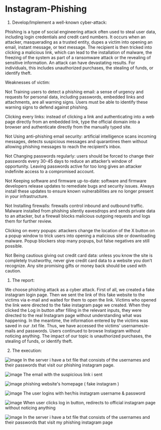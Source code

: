 # Instagram-Phishing

1. Develop/Implement a well-known cyber-attack:

Phishing is a type of social engineering attack often used to steal user data, including login 
credentials and credit card numbers. It occurs when an attacker, masquerading as a trusted 
entity, dupes a victim into opening an email, instant message, or text message. The recipient is 
then tricked into clicking a malicious link, which can lead to the installation of malware, the 
freezing of the system as part of a ransomware attack or the revealing of sensitive 
information. An attack can have devastating results. For individuals, this includes 
unauthorized purchases, the stealing of funds, or identify theft.


Weaknesses of victim:

Not Training users to detect a phishing email: a sense of urgency and requests for personal data, 
including passwords, embedded links and attachments, are all warning signs. Users must be able to 
identify these warning signs to defend against phishing.

Clicking every links: instead of clicking a link and authenticating into a web page directly from an 
embedded link, type the official domain into a browser and authenticate directly from the manually 
typed site.

Not Using anti-phishing email security: artificial intelligence scans incoming messages, detects 
suspicious messages and quarantines them without allowing phishing messages to reach the recipient’s 
inbox.

Not Changing passwords regularly: users should be forced to change their passwords every 30-45 
days to reduce an attacker’s window of opportunity. Leaving passwords active for too long gives an 
attacker indefinite access to a compromised account.

Not Keeping software and firmware up-to-date: software and firmware developers release updates 
to remediate bugs and security issues. Always install these updates to ensure known vulnerabilities are 
no longer present in your infrastructure.

Not Installing firewalls: firewalls control inbound and outbound traffic. Malware installed from 
phishing silently eavesdrops and sends private data to an attacker, but a firewall blocks malicious 
outgoing requests and logs them for further review.

Clicking on every popups: attackers change the location of the X button on a popup window to trick 
users into opening a malicious site or downloading malware. Popup blockers stop many popups, but 
false negatives are still possible.

Not Being cautious giving out credit card data: unless you know the site is completely trustworthy, 
never give credit card data to a website you don’t recognize. Any site promising gifts or money back 
should be used with caution.


1) The report:

We choose phishing attack as a cyber attack. First of all, we created a fake instagram login
page. Then we sent the link of this fake website to the victims via e-mail and waited for them 
to open the link. Victims who opened the link were directed to the fake instagram page we 
created. When they clicked the Log in button after filling in the relevant inputs, they were 
directed to the real Instagram page without understanding what was happening. In the 
meantime, the information entered by the victims was saved in our .txt file. Thus, we have 
accessed the victims' usernames/e-mails and passwords. Users continued to browse Instagram 
without noticing anything.
The impact of our topic is unauthorized purchases, the stealing of funds, or identify theft.

2) The execution:

![image](https://user-images.githubusercontent.com/74821649/225648379-a162d7dd-886e-4ac3-affb-02b0d63f3017.png)
In the server i have a txt file that consists of the usernames and their passwords that visit 
our phishing instagram page.

![image](https://user-images.githubusercontent.com/74821649/225648650-4e14cf64-1dae-4463-8083-61d804cc7b22.png)
The email with the suspicious link i sent

![image](https://user-images.githubusercontent.com/74821649/225648812-a5df7520-5898-4f6e-aaf1-44a85d28dd8e.png)
phishing website's homepage ( fake instagram )

![image](https://user-images.githubusercontent.com/74821649/225648915-12db773e-93c7-4890-bd89-7225597fe077.png)
The user logins with her/his instagram username & password

![image](https://user-images.githubusercontent.com/74821649/225649028-3f6e3e4d-7d56-49d7-9f43-a321c83fc92f.png)
When user clicks log in button, redirects to official instagram page without noticing 
anything

![image](https://user-images.githubusercontent.com/74821649/225649168-9a9ed16a-8f2a-4f91-ac8c-0a313ffa3227.png)
In the server i have a txt file that consists of the usernames and their passwords that 
visit my phishing instagram page


